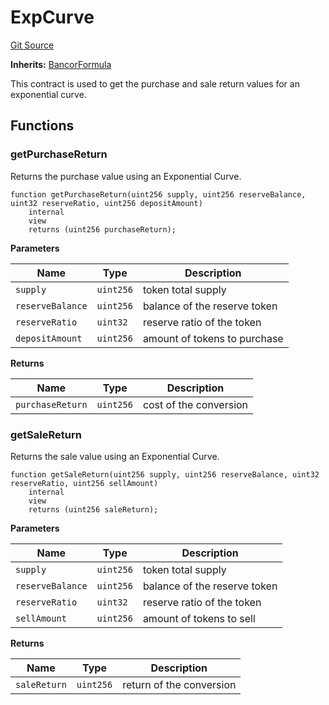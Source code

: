 # ExpCurve
[Git Source](https://github.com/dustinstacy/boncurs/blob/7928cae257b46ede89b50d06eaae18601fcd0340/contracts/exponential/ExpCurve.sol)

**Inherits:**
[BancorFormula](/contracts/exponential/utils/BancorFormula.sol/abstract.BancorFormula.md)

This contract is used to get the purchase and sale return values for an exponential curve.


## Functions
### getPurchaseReturn

Returns the purchase value using an Exponential Curve.


```solidity
function getPurchaseReturn(uint256 supply, uint256 reserveBalance, uint32 reserveRatio, uint256 depositAmount)
    internal
    view
    returns (uint256 purchaseReturn);
```
**Parameters**

|Name|Type|Description|
|----|----|-----------|
|`supply`|`uint256`|token total supply|
|`reserveBalance`|`uint256`|balance of the reserve token|
|`reserveRatio`|`uint32`|reserve ratio of the token|
|`depositAmount`|`uint256`|amount of tokens to purchase|

**Returns**

|Name|Type|Description|
|----|----|-----------|
|`purchaseReturn`|`uint256`|cost of the conversion|


### getSaleReturn

Returns the sale value using an Exponential Curve.


```solidity
function getSaleReturn(uint256 supply, uint256 reserveBalance, uint32 reserveRatio, uint256 sellAmount)
    internal
    view
    returns (uint256 saleReturn);
```
**Parameters**

|Name|Type|Description|
|----|----|-----------|
|`supply`|`uint256`|token total supply|
|`reserveBalance`|`uint256`|balance of the reserve token|
|`reserveRatio`|`uint32`|reserve ratio of the token|
|`sellAmount`|`uint256`|amount of tokens to sell|

**Returns**

|Name|Type|Description|
|----|----|-----------|
|`saleReturn`|`uint256`|return of the conversion|


